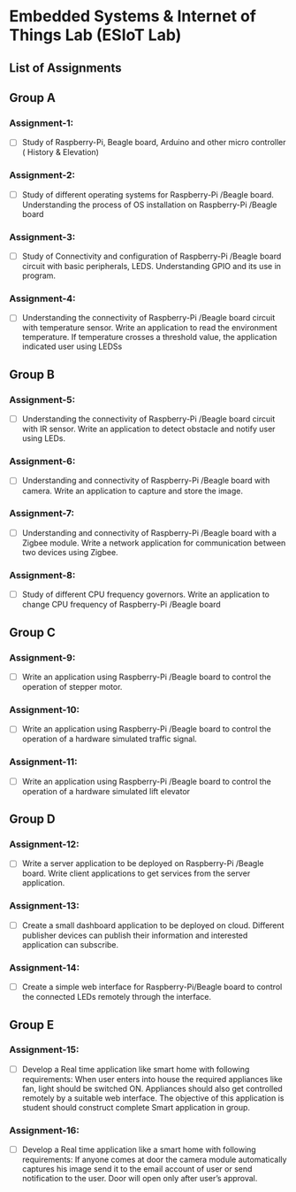 # Embedded Systems & Internet of Things Lab (ESIoT Lab)

## List of Assignments

## Group A

### Assignment-1:
- [ ] Study of Raspberry-Pi, Beagle board, Arduino and other micro controller ( History & Elevation) 

### Assignment-2:
- [ ] Study of different operating systems for Raspberry-Pi /Beagle board. Understanding the process of OS installation on Raspberry-Pi /Beagle board 

### Assignment-3:
- [ ] Study of Connectivity and configuration of Raspberry-Pi /Beagle board circuit with basic peripherals, LEDS. Understanding GPIO and its use in program.

### Assignment-4:
- [ ] Understanding the connectivity of Raspberry-Pi /Beagle board circuit with temperature sensor. Write an application to read the environment temperature. If temperature crosses a threshold value, the application indicated user using LEDSs


## Group B

### Assignment-5:
- [ ] Understanding the connectivity of Raspberry-Pi /Beagle board circuit with IR sensor. Write an application to detect obstacle and notify user using LEDs.

### Assignment-6:
- [ ] Understanding and connectivity of Raspberry-Pi /Beagle board with camera. Write an application to capture and store the image. 

### Assignment-7: 
- [ ] Understanding and connectivity of Raspberry-Pi /Beagle board with a Zigbee module. Write a network application for communication between two devices using Zigbee.

### Assignment-8:
- [ ] Study of different CPU frequency governors. Write an application to change CPU frequency of Raspberry-Pi /Beagle board 


## Group C

### Assignment-9:
- [ ] Write an application using Raspberry-Pi /Beagle board to control the operation of stepper motor.

### Assignment-10:
- [ ] Write an application using Raspberry-Pi /Beagle board to control the operation of a hardware simulated traffic signal. 
 
### Assignment-11:
- [ ] Write an application using Raspberry-Pi /Beagle board to control the operation of a hardware simulated lift elevator 


## Group D

### Assignment-12:
- [ ] Write a server application to be deployed on Raspberry-Pi /Beagle board. Write client applications to get services from the server application. 

### Assignment-13:
- [ ] Create a small dashboard application to be deployed on cloud. Different publisher devices can publish their information and interested application can subscribe. 

### Assignment-14:
- [ ] Create  a  simple  web  interface  for  Raspberry-Pi/Beagle  board  to  control  the  connected  LEDs remotely through the interface.


## Group E

### Assignment-15:
- [ ] Develop a Real time application like smart home with following requirements: When user enters into house the required appliances like fan, light should be switched ON. Appliances should also get controlled remotely by a suitable web interface. The objective of this application is student should construct complete Smart application in group.

### Assignment-16:
- [ ] Develop a Real time application like a smart home with following requirements: If anyone comes at door  the  camera  module  automatically  captures  his  image  send  it  to  the  email  account  of  user  or send notification to the user. Door will open only after user’s approval. 
 